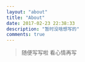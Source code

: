 ```yaml
---
layout: "about"
title: "About"
date: 2017-02-23 22:38:33
description: "暂时没啥想写的"
comments: true
---
```



>随便写写啦
>看心情再写
